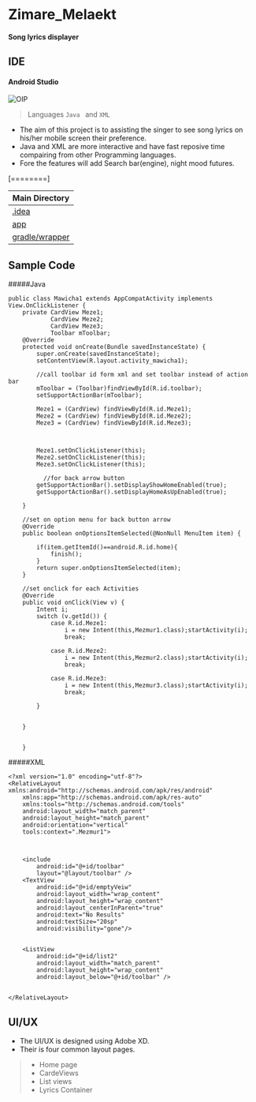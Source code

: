 # Zimare_Melaekt
####  Song lyrics displayer

## IDE
#### Android Studio 
![OIP](https://github.com/edddddr/Mezmure_Ze_Tewahido/assets/97146464/559a9d88-83e0-433e-acf2-0b8ff73451e6)
> Languages `Java ` and `XML`

- The aim of this project is to assisting the singer to see song lyrics on his/her mobile screen their preference.
- Java and XML are more interactive and have fast reposive time compairing from other Programming languages.
- Fore the features will add Search bar(engine), night mood futures. 

[========]


| Main Directory
| ------------ |
|[ .idea](https://github.com/edddddr/Mezmure_Ze_Tewahido/tree/main/.idea " .idea")  |
|[app](https://github.com/edddddr/Mezmure_Ze_Tewahido/tree/main/app "app")   |
|[gradle/wrapper](https://github.com/edddddr/Mezmure_Ze_Tewahido/tree/main/gradle/wrapper "gradle/wrapper")   |

## Sample Code


#####Java


    public class Mawicha1 extends AppCompatActivity implements View.OnClickListener {
        private CardView Meze1;
                CardView Meze2;
                CardView Meze3;
                Toolbar mToolbar;
        @Override
        protected void onCreate(Bundle savedInstanceState) {
            super.onCreate(savedInstanceState);
            setContentView(R.layout.activity_mawicha1);
    
            //call toolbar id form xml and set toolbar instead of action bar
            mToolbar = (Toolbar)findViewById(R.id.toolbar);
            setSupportActionBar(mToolbar);
    
            Meze1 = (CardView) findViewById(R.id.Meze1);
            Meze2 = (CardView) findViewById(R.id.Meze2);
            Meze3 = (CardView) findViewById(R.id.Meze3);
    
    
    
            Meze1.setOnClickListener(this);
            Meze2.setOnClickListener(this);
            Meze3.setOnClickListener(this);
    
              //for back arrow button
            getSupportActionBar().setDisplayShowHomeEnabled(true);
            getSupportActionBar().setDisplayHomeAsUpEnabled(true);
    
        }
    
        //set on option menu for back button arrow
        @Override
        public boolean onOptionsItemSelected(@NonNull MenuItem item) {
    
            if(item.getItemId()==android.R.id.home){
                finish();
            }
            return super.onOptionsItemSelected(item);
        }
    
        //set onclick for each Activities
        @Override
        public void onClick(View v) {
            Intent i;
            switch (v.getId()) {
                case R.id.Meze1:
                    i = new Intent(this,Mezmur1.class);startActivity(i);
                    break;
    
                case R.id.Meze2:
                    i = new Intent(this,Mezmur2.class);startActivity(i);
                    break;
    
                case R.id.Meze3:
                    i = new Intent(this,Mezmur3.class);startActivity(i);
                    break;
    
            }
    
    
        }
    
    
        }

#####XML


    <?xml version="1.0" encoding="utf-8"?>
    <RelativeLayout xmlns:android="http://schemas.android.com/apk/res/android"
        xmlns:app="http://schemas.android.com/apk/res-auto"
        xmlns:tools="http://schemas.android.com/tools"
        android:layout_width="match_parent"
        android:layout_height="match_parent"
        android:orientation="vertical"
        tools:context=".Mezmur1">
    
    
    
        <include
            android:id="@+id/toolbar"
            layout="@layout/toolbar" />
        <TextView
            android:id="@+id/emptyVeiw"
            android:layout_width="wrap_content"
            android:layout_height="wrap_content"
            android:layout_centerInParent="true"
            android:text="No Results"
            android:textSize="20sp"
            android:visibility="gone"/>
    
    
        <ListView
            android:id="@+id/list2"
            android:layout_width="match_parent"
            android:layout_height="wrap_content"
            android:layout_below="@+id/toolbar" />
    
    
    </RelativeLayout>



## UI/UX


- The UI/UX is designed using Adobe XD.
- Their is four common layout pages.
> -  Home page
> -  CardeViews
> -  List views
> - Lyrics Container




